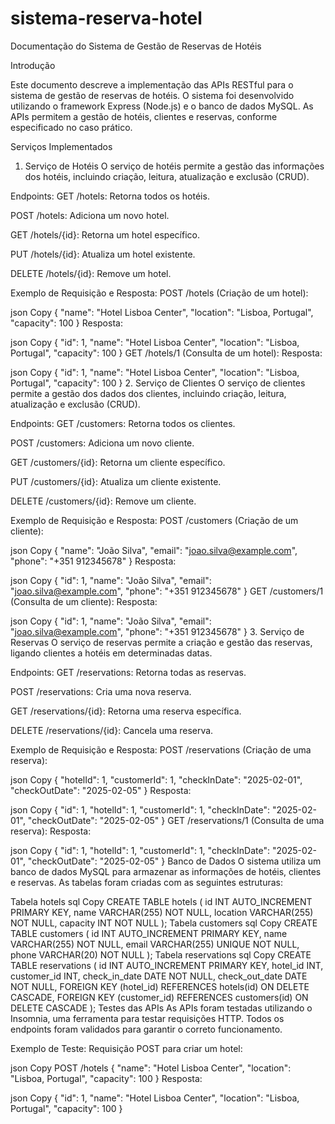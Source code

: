 # sistema-reserva-hotel

Documentação do Sistema de Gestão de Reservas de Hotéis

Introdução

Este documento descreve a implementação das APIs RESTful para o sistema de gestão de reservas de hotéis. O sistema foi desenvolvido utilizando o framework Express (Node.js) e o banco de dados MySQL. As APIs permitem a gestão de hotéis, clientes e reservas, conforme especificado no caso prático.


Serviços Implementados
1. Serviço de Hotéis
O serviço de hotéis permite a gestão das informações dos hotéis, incluindo criação, leitura, atualização e exclusão (CRUD).

Endpoints:
GET /hotels: Retorna todos os hotéis.

POST /hotels: Adiciona um novo hotel.

GET /hotels/{id}: Retorna um hotel específico.

PUT /hotels/{id}: Atualiza um hotel existente.

DELETE /hotels/{id}: Remove um hotel.

Exemplo de Requisição e Resposta:
POST /hotels (Criação de um hotel):

json
Copy
{
  "name": "Hotel Lisboa Center",
  "location": "Lisboa, Portugal",
  "capacity": 100
}
Resposta:

json
Copy
{
  "id": 1,
  "name": "Hotel Lisboa Center",
  "location": "Lisboa, Portugal",
  "capacity": 100
}
GET /hotels/1 (Consulta de um hotel):
Resposta:

json
Copy
{
  "id": 1,
  "name": "Hotel Lisboa Center",
  "location": "Lisboa, Portugal",
  "capacity": 100
}
2. Serviço de Clientes
O serviço de clientes permite a gestão dos dados dos clientes, incluindo criação, leitura, atualização e exclusão (CRUD).

Endpoints:
GET /customers: Retorna todos os clientes.

POST /customers: Adiciona um novo cliente.

GET /customers/{id}: Retorna um cliente específico.

PUT /customers/{id}: Atualiza um cliente existente.

DELETE /customers/{id}: Remove um cliente.

Exemplo de Requisição e Resposta:
POST /customers (Criação de um cliente):

json
Copy
{
  "name": "João Silva",
  "email": "joao.silva@example.com",
  "phone": "+351 912345678"
}
Resposta:

json
Copy
{
  "id": 1,
  "name": "João Silva",
  "email": "joao.silva@example.com",
  "phone": "+351 912345678"
}
GET /customers/1 (Consulta de um cliente):
Resposta:

json
Copy
{
  "id": 1,
  "name": "João Silva",
  "email": "joao.silva@example.com",
  "phone": "+351 912345678"
}
3. Serviço de Reservas
O serviço de reservas permite a criação e gestão das reservas, ligando clientes a hotéis em determinadas datas.

Endpoints:
GET /reservations: Retorna todas as reservas.

POST /reservations: Cria uma nova reserva.

GET /reservations/{id}: Retorna uma reserva específica.

DELETE /reservations/{id}: Cancela uma reserva.

Exemplo de Requisição e Resposta:
POST /reservations (Criação de uma reserva):

json
Copy
{
  "hotelId": 1,
  "customerId": 1,
  "checkInDate": "2025-02-01",
  "checkOutDate": "2025-02-05"
}
Resposta:

json
Copy
{
  "id": 1,
  "hotelId": 1,
  "customerId": 1,
  "checkInDate": "2025-02-01",
  "checkOutDate": "2025-02-05"
}
GET /reservations/1 (Consulta de uma reserva):
Resposta:

json
Copy
{
  "id": 1,
  "hotelId": 1,
  "customerId": 1,
  "checkInDate": "2025-02-01",
  "checkOutDate": "2025-02-05"
}
Banco de Dados
O sistema utiliza um banco de dados MySQL para armazenar as informações de hotéis, clientes e reservas. As tabelas foram criadas com as seguintes estruturas:

Tabela hotels
sql
Copy
CREATE TABLE hotels (
  id INT AUTO_INCREMENT PRIMARY KEY,
  name VARCHAR(255) NOT NULL,
  location VARCHAR(255) NOT NULL,
  capacity INT NOT NULL
);
Tabela customers
sql
Copy
CREATE TABLE customers (
  id INT AUTO_INCREMENT PRIMARY KEY,
  name VARCHAR(255) NOT NULL,
  email VARCHAR(255) UNIQUE NOT NULL,
  phone VARCHAR(20) NOT NULL
);
Tabela reservations
sql
Copy
CREATE TABLE reservations (
  id INT AUTO_INCREMENT PRIMARY KEY,
  hotel_id INT,
  customer_id INT,
  check_in_date DATE NOT NULL,
  check_out_date DATE NOT NULL,
  FOREIGN KEY (hotel_id) REFERENCES hotels(id) ON DELETE CASCADE,
  FOREIGN KEY (customer_id) REFERENCES customers(id) ON DELETE CASCADE
);
Testes das APIs
As APIs foram testadas utilizando o Insomnia, uma ferramenta para testar requisições HTTP. Todos os endpoints foram validados para garantir o correto funcionamento.

Exemplo de Teste:
Requisição POST para criar um hotel:

json
Copy
POST /hotels
{
  "name": "Hotel Lisboa Center",
  "location": "Lisboa, Portugal",
  "capacity": 100
}
Resposta:

json
Copy
{
  "id": 1,
  "name": "Hotel Lisboa Center",
  "location": "Lisboa, Portugal",
  "capacity": 100
}
